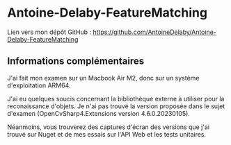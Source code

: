 # Antoine-Delaby-FeatureMatching
Lien vers mon dépôt GitHub : https://github.com/AntoineDelaby/Antoine-Delaby-FeatureMatching

## Informations complémentaires
J'ai fait mon examen sur un Macbook Air M2, donc sur un système d'exploitation ARM64.

J'ai eu quelques soucis concernant la bibliothèque externe à utiliser pour la reconaissance d'objets.
Je n'ai pas trouvé la version proposée dans le sujet d'examen (OpenCvSharp4.Extensions version 4.6.0.20230105).

Néanmoins, vous trouverez des captures d'écran des versions que j'ai trouvé sur Nuget et de mes essais sur l'API Web et les tests unitaires.